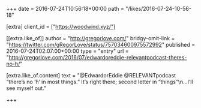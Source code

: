 +++
date = 2016-07-24T10:56:18+00:00
path = "/likes/2016-07-24-10-56-18"

[extra]
client_id = ["https://woodwind.xyz/"]

[[extra.like_of]]
author = "http://gregorlove.com/"
bridgy-omit-link = "https://twitter.com/gRegorLove/status/757034600975572992"
published = 2016-07-24T02:07:00+00:00
type = "entry"
url = "http://gregorlove.com/2016/07/edwardoreddie-relevantpodcast-theres-no-h/"

[extra.like_of.content]
text = "@EdwardorEddie @RELEVANTpodcast “there’s no ‘h’ in most things.” It’s right there; second letter in “things”\n...I’ll see myself out."

+++

